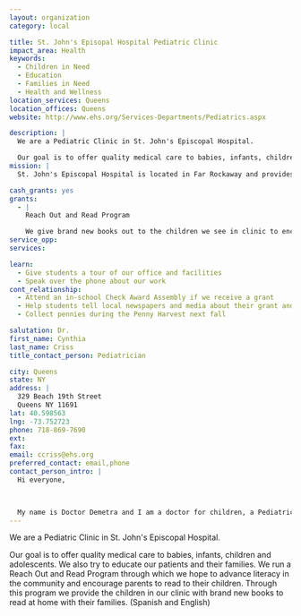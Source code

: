 ```yaml
---
layout: organization
category: local

title: St. John's Episopal Hospital Pediatric Clinic
impact_area: Health
keywords: 
  - Children in Need
  - Education
  - Families in Need
  - Health and Wellness
location_services: Queens
location_offices: Queens
website: http://www.ehs.org/Services-Departments/Pediatrics.aspx

description: |
  We are a Pediatric Clinic in St. John's Episcopal Hospital.

  Our goal is to offer quality medical care to babies, infants, children and adolescents.  We also try to educate our patients and their families.  We run a Reach Out and Read Program through which we hope to advance literacy in the community and encourage parents to read to their children.  Through this program we provide the children in our clinic with brand new books to read at home with their families. (Spanish and English)
mission: |
  St. John's Episcopal Hospital is located in Far Rockaway and provides healthcare.

cash_grants: yes
grants: 
  - |
    Reach Out and Read Program

    We give brand new books out to the children we see in clinic to encourage reading by the children and to encourage parents reading to their kids.
service_opp: 
services: 

learn: 
  - Give students a tour of our office and facilities
  - Speak over the phone about our work
cont_relationship: 
  - Attend an in-school Check Award Assembly if we receive a grant
  - Help students tell local newspapers and media about their grant and/or project with us
  - Collect pennies during the Penny Harvest next fall

salutation: Dr.
first_name: Cynthia
last_name: Criss
title_contact_person: Pediatrician

city: Queens
state: NY
address: |
  329 Beach 19th Street  
  Queens NY 11691
lat: 40.598563
lng: -73.752723
phone: 718-869-7690
ext: 
fax: 
email: ccriss@ehs.org
preferred_contact: email,phone
contact_person_intro: |
  Hi everyone,

  

  My name is Doctor Demetra and I am a doctor for children, a Pediatrician.  I work at St. John's Episcopal Hospital, where it is my job to keep children just like you, healthy.
---
```

We are a Pediatric Clinic in St. John's Episcopal Hospital.

Our goal is to offer quality medical care to babies, infants, children and adolescents.  We also try to educate our patients and their families.  We run a Reach Out and Read Program through which we hope to advance literacy in the community and encourage parents to read to their children.  Through this program we provide the children in our clinic with brand new books to read at home with their families. (Spanish and English)